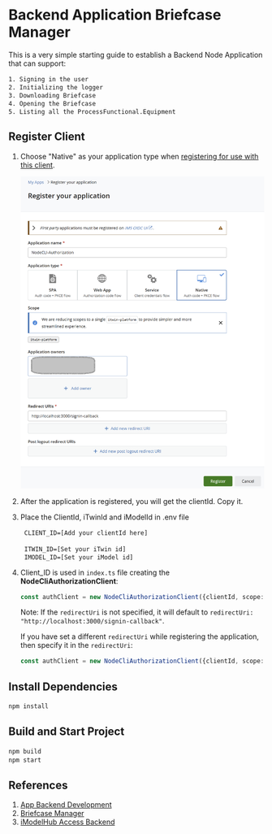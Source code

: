 # Backend Application Briefcase Manager

This is a very simple starting guide to establish a Backend Node Application that can support:

    1. Signing in the user
    2. Initializing the logger
    3. Downloading Briefcase
    4. Opening the Briefcase
    5. Listing all the ProcessFunctional.Equipment

## Register Client

1. Choose "Native" as your application type when [registering for use with this client](https://developer.bentley.com/register/).

    ![alt text](RegisterApplication.png)

2. After the application is registered, you will get the clientId. Copy it.

3. Place the ClientId, iTwinId and iModelId in .env file

        CLIENT_ID=[Add your clientId here]

        ITWIN_ID=[Set your iTwin id]
        IMODEL_ID=[Set your iModel id]

4. Client_ID is used in `index.ts` file creating the **NodeCliAuthorizationClient**:

    ```typescript
    const authClient = new NodeCliAuthorizationClient({clientId, scope: "itwin-platform"});
    ```

    Note: If the `redirectUri` is not specified, it will default to `redirectUri: "http://localhost:3000/signin-callback"`.

    If you have set a different `redirectUri` while registering the application, then specify it in the `redirectUri`:

    ```typescript
    const authClient = new NodeCliAuthorizationClient({clientId, scope: "itwin-platform", redirectUri: "http://localhost:5000/signin-callback"});
    ```

## Install Dependencies

   ```sh
   npm install
   ```

## Build and Start Project

   ```sh  
   npm build
   npm start
   ```

## References

1. [App Backend Development](https://www.itwinjs.org/learning/backend/)
2. [Briefcase Manager](https://www.itwinjs.org/reference/core-backend/imodels/briefcasemanager/)
3. [iModelHub Access Backend](https://github.com/iTwin/imodels-clients/tree/main/itwin-platform-access/imodels-access-backend)

